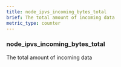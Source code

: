 ```yaml
---
title: node_ipvs_incoming_bytes_total
brief: The total amount of incoming data
metric_type: counter
---
```

### node_ipvs_incoming_bytes_total

The total amount of incoming data